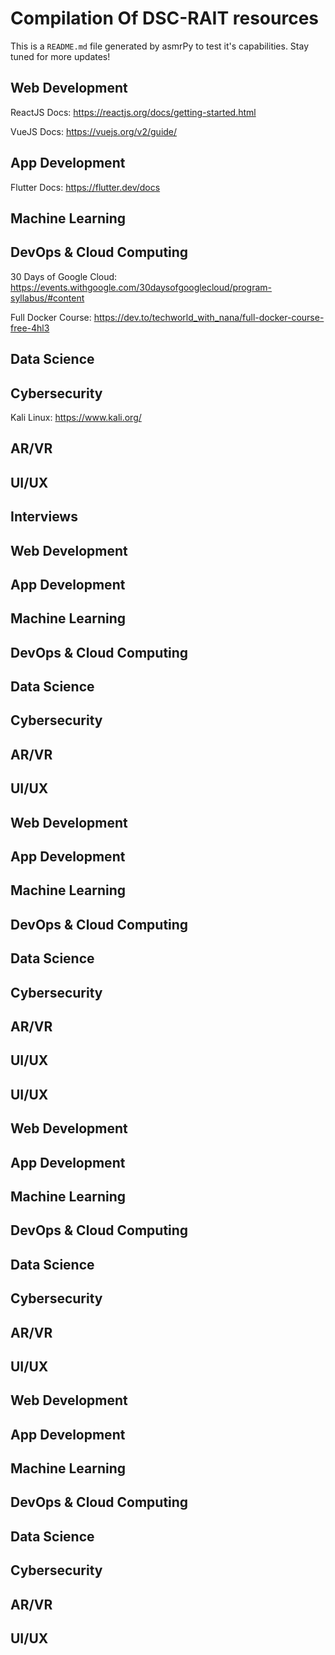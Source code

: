 



# Compilation Of DSC-RAIT resources


This is a ``README.md`` file generated by asmrPy to test it's capabilities. Stay tuned for more updates!
## Web Development


ReactJS Docs: https://reactjs.org/docs/getting-started.html

VueJS Docs: https://vuejs.org/v2/guide/
## App Development


Flutter Docs: https://flutter.dev/docs
## Machine Learning

## DevOps & Cloud Computing


30 Days of Google Cloud: https://events.withgoogle.com/30daysofgooglecloud/program-syllabus/#content

Full Docker Course: https://dev.to/techworld_with_nana/full-docker-course-free-4hl3
## Data Science

## Cybersecurity


Kali Linux: https://www.kali.org/
## AR/VR

## UI/UX

## Interviews

## Web Development

## App Development

## Machine Learning

## DevOps & Cloud Computing

## Data Science

## Cybersecurity

## AR/VR

## UI/UX

## Web Development

## App Development

## Machine Learning

## DevOps & Cloud Computing

## Data Science

## Cybersecurity

## AR/VR

## UI/UX

## UI/UX

## Web Development

## App Development

## Machine Learning

## DevOps & Cloud Computing

## Data Science

## Cybersecurity

## AR/VR

## UI/UX

## Web Development

## App Development

## Machine Learning

## DevOps & Cloud Computing

## Data Science

## Cybersecurity

## AR/VR

## UI/UX
